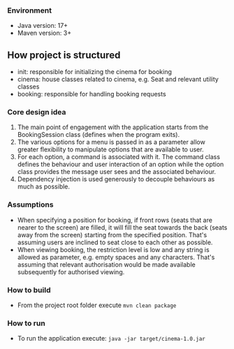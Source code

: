 ### Environment

- Java version: 17+
- Maven version: 3+

## How project is structured

- init: responsible for initializing the cinema for booking
- cinema: house classes related to cinema, e.g. Seat and relevant utility classes
- booking: responsible for handling booking requests

### Core design idea

1. The main point of engagement with the application starts from the BookingSession class (defines when the program
   exits).
2. The various options for a menu is passed in as a parameter allow greater flexibility to manipulate options that are
   available to user.
2. For each option, a command is associated with it. The command class defines the behaviour and user interaction of an
   option while the option class provides the message user sees and the associated behaviour.
3. Dependency injection is used generously to decouple behaviours as much as possible.

### Assumptions

- When specifying a position for booking, if front rows (seats that are nearer to the screen) are filled, it will fill
  the seat towards the back (seats away from the screen) starting from the specified position. That's assuming users are
  inclined to seat close to each other as possible.
- When viewing booking, the restriction level is low and any string is allowed as parameter, e.g. empty spaces and any
  characters. That's assuming that relevant authorisation would be made available subsequently for authorised viewing.

### How to build

- From the project root folder execute `mvn clean package`

### How to run

- To run the application execute: `java -jar target/cinema-1.0.jar`
